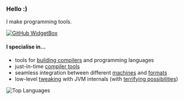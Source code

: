 ### Hello :)
I make programming tools.

[![GitHub WidgetBox](https://github-widgetbox.vercel.app/api/profile?username=Moderocky&data=followers,repositories,stars,commits)](https://github.com/Moderocky)

#### I specialise in...
 - tools for [building compilers](https://github.com/Moderocky/Foundation) and programming languages
 - just-in-time [compiler tools](https://github.com/Moderocky/Mirror)
 - seamless integration between different [machines](https://github.com/Moderocky/Solar) and [formats](https://github.com/Moderocky/Argo)
 - low-level [tweaking](https://github.com/Moderocky/Mimic) with JVM internals (with [terrifying possibilities](https://github.com/Moderocky/Overlord/blob/master/src/test/java/mx/kenzie/overlord/test/TransformationTest.java#L40))

![Top Languages](https://github-readme-stats.vercel.app/api/top-langs/?username=Moderocky&layout=compact)

